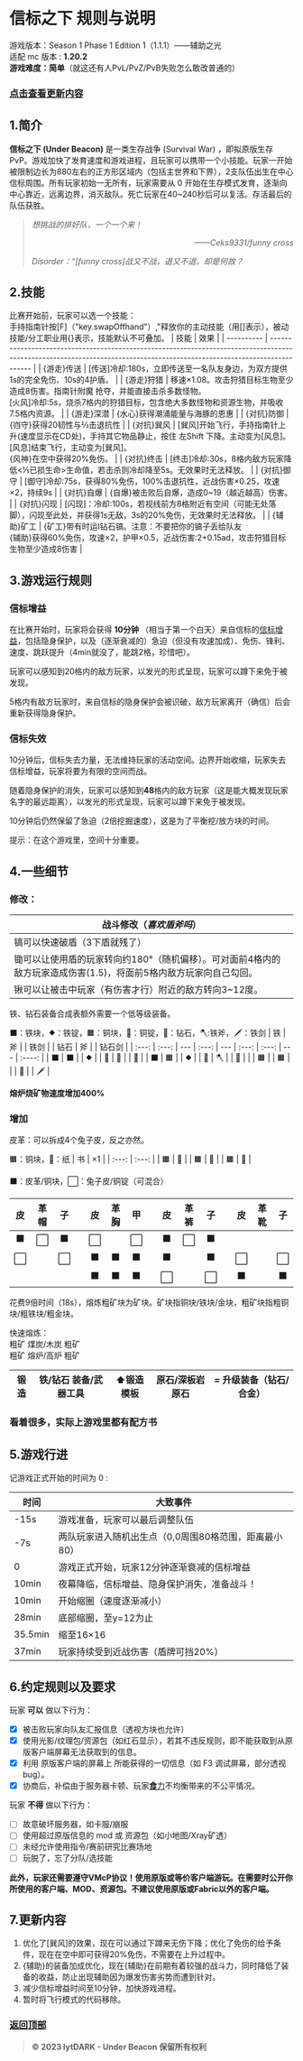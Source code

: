 # 信标之下 规则与说明

游戏版本：Season 1 Phase 1 Edition 1（1.1.1）——辅助之光
<br>
适配 mc 版本 : **1.20.2**
<br>
**游戏难度：简单**（就这还有人PvL/PvZ/PvB失败怎么敢改普通的）
### [点击查看更新内容](#7更新内容)

## 1.简介

**信标之下 (Under Beacon)** 是一类生存战争 (Survival War) ，即拟原版生存 PvP。游戏加快了发育速度和游戏进程，且玩家可以携带一个小技能。玩家一开始被限制边长为880左右的正方形区域内（包括主世界和下界），2支队伍出生在中心信标周围。所有玩家初始一无所有，玩家需要从 0 开始在生存模式发育，逐渐向中心靠近，远离边界，消灭敌队。死亡玩家在40~240秒后可以复活。存活最后的队伍获胜。

> *想挑战的排好队，一个一个来！<p align="right">——Ceks9331/funny cross</p>*
> *Disorder：“[funny cross]战又不战，退又不退，却是何故？*

## 2.技能
比赛开始前，玩家可以选一个技能：<br>
手持指南针按[F]（"key.swapOffhand"）,"释放你的主动技能（用[]表示），被动技能/分工职业用{}表示，技能默认不可叠加。
| 技能       | 效果                                                                                                                                                                     |
| ---------- | ------------------------------------------------------------------------------------------------------------------------------------------------------------------------ |
| {游走}传送 | [传送]冷却:180s，立即传送至一名队友身边，为双方提供1s的完全免伤、10s的4护盾。                                                                                            |
| {游走}狩猎 | 移速×1.08。攻击狩猎目标生物至少造成8伤害。指南针附魔 抢夺，并能直接击杀多数怪物。<br>[火风]冷却:5s，烧杀7格内的狩猎目标，包含绝大多数怪物和资源生物，并吸收7.5格内资源。 |
| {游走}深潜 | {水心}获得潮涌能量与海豚的恩惠                                                                                                                                           |
| {对抗}防御 | {岿守}获得20韧性与⅔击退抗性                                                                                                                                              |
| {对抗}巽风 | [巽风]开始飞行，手持指南针上升(速度显示在CD处)，手持其它物品静止，按住 左Shift 下降。主动变为[风息]。<br>[风息]结束飞行，主动变为[巽风]。<br>{风神}在空中获得20%免伤。   |
| {对抗}终击 | [终击]冷却:30s，8格内敌方玩家降低<⅕已损生命>生命值，若击杀则冷却降至5s。无效果时无法释放。                                                                               |
| {对抗}御守 | [御守]冷却:75s，获得80%免伤，100%击退抗性，近战伤害×0.25，攻速×2，持续9s                                                                                                 |
| {对抗}自爆 | {自爆}被击败后自爆，造成0~19（越近越高）伤害。                                                                                                                           |
| {对抗}闪现 | [闪现]：冷却:100s，若视线前方8格附近有空间（可能无处落脚），闪现至此处，并获得1s无敌，3s的20%免伤，无效果时无法释放。                                                    |
| {辅助}矿工 | {矿工}带有时运I钻石镐。注意：不要把你的镐子丢给队友<br>{辅助}获得60%免伤，攻速×2，护甲×0.5，近战伤害:2+0.15ad，攻击狩猎目标生物至少造成8伤害                             |

## 3.游戏运行规则

### 信标增益
在比赛开始时，玩家将会获得 **10分钟** （相当于第一个白天）来自信标的[信标增益](#信标增益)，包括隐身保护，以及（逐渐衰减的）急迫（但没有攻速加成）、免伤、锋利、速度、跳跃提升（4min就没了，能跳2格，珍惜吧）。

玩家可以感知到20格内的敌方玩家，以发光的形式呈现，玩家可以蹲下来免于被发现。

5格内有敌方玩家时，来自信标的隐身保护会被识破，敌方玩家离开（确信）后会重新获得隐身保护。

### 信标失效
10分钟后，信标失去力量，无法维持玩家的活动空间。边界开始收缩，玩家失去信标增益，玩家将要为有限的空间而战。

随着隐身保护的消失，玩家可以感知到**48**格内的敌方玩家（这是能大概发现玩家名字的最远距离），以发光的形式呈现，玩家可以蹲下来免于被发现。


10分钟后仍然保留了急迫（2倍挖掘速度），这是为了平衡挖/放方块的时间。


提示：在这个游戏里，空间十分重要。



## 4.一些细节

### 修改：

| 战斗修改（*喜欢盾斧吗*）                                                                                          |
| ----------------------------------------------------------------------------------------------------------------- |
| 镐可以快速破盾（3下盾就残了）                                                                                     |
| 锄可以让使用盾的玩家转向约180°（随机偏移）。可对面前4格内的敌方玩家造成伤害(1.5)，将面前5格内敌方玩家向自己勾回。 |
| 锹可以让被击中玩家（有伤害才行）附近的敌方转向3~12度。                                                            |


铁、钻石装备合成表额外需要一个低等级装备。

⬛：铁块，⯁：铁锭，🟧：铜块，🔶：铜锭，💎：钻石，🪓:铁斧，🗡：铁剑
|  铁   |  斧   |     | 铁剑  |     | 钻石  |  斧   |     | 钻石剑 |
| :---: | :---: | --- | :---: | --- | :---: | :---: | --- | :----: |
|   ⬛   |   ⬛   |     |   ⯁   |     |   💎   |   💎   |     |   💎    |
|   ⬛   |   🟧   |     |   ⯁   |     |   💎   |   🪓   |     |   💎    |
|       |   🟧   |     |   🟧   |     |       |   🔶   |     |   🗡    |

**熔炉烧矿物速度增加400%**

### 增加

皮革：可以拆成4个兔子皮，反之亦然。

🟧：铜块，📰：纸
|  书   |  ×1   |
| :---: | :---: |
|   🟧   |   📰   |
|   🟧   |   📰   |
|   🟧   |   📰   |

⬛：皮革/铜块，⬜：兔子皮/铜锭（可混合）

|  皮   | 革帽  |  子   |     |  皮   | 革胸  |  甲   |     |  皮   | 革裤  |  子   |     |  皮   | 革靴  |  子   |
| :---: | :---: | :---: | --- | :---: | :---: | :---: | --- | :---: | :---: | :---: | --- | :---: | :---: | :---: |
|   ⬛   |   ⬜   |   ⬛   |     |   ⬜   |       |   ⬜   |     |   ⬛   |   ⬜   |   ⬛   |
|   ⬜   |       |   ⬜   |     |   ⬛   |   ⬛   |   ⬛   |     |   ⬛   |       |   ⬛   |     |   ⬜   |       |   ⬜   |
|       |       |       |     |   ⬛   |   ⬛   |   ⬛   |     |   ⬜   |       |   ⬜   |     |   ⬛   |       |   ⬛   |


花费9倍时间（18s），熔炼粗矿块为矿块。矿块指铜块/铁块/金块，粗矿块指粗铜块/粗铁块/粗金块。

快速熔炼：<br>
粗矿 煤炭/木炭 粗矿<br>
粗矿 熔炉/高炉  粗矿<br>

| 锻造 | 铁/钻石 装备/武器工具 |  ⬆锻造模板 |  原石/深板岩原石 | **=** 升级装备（钻石/合金） |
| ------ | --------------------- | ----------- | --------------------- | --------------------------- |

### **看着很多，实际上游戏里都有配方书**

## 5.游戏行进

记游戏正式开始的时间为 0 :

| 时间    | 大致事件                                              |
| ------- | ----------------------------------------------------- |
| -15s    | 游戏准备，玩家可以最后调整队伍                        |
| -7s     | 两队玩家进入随机出生点（0,0周围80格范围，距离最小80） |
| 0       | 游戏正式开始，玩家12分钟逐渐衰减的信标增益            |
| 10min   | 夜幕降临，信标增益、隐身保护消失，准备战斗！          |
| 10min   | 开始缩圈（速度逐渐减小）                              |
| 28min   | 底部缩圈，至y=12为止                                  |
| 35.5min | 缩至16×16                                             |
| 37min   | 玩家持续受到近战伤害（盾牌可挡20%）                   |


## 6.约定规则以及要求
玩家 **可以** 做以下行为：

* [X] 被击败玩家向队友汇报信息（透视方块也允许）
* [X] 使用光影/纹理包/资源包（如红石显示），若其不违反规则，即不能获取到从原版客户端屏幕无法获取到的信息。
* [X] 利用 原版客户端的屏幕上 所能获得的一切信息（如 F3 调试屏幕，部分透视bug）。
* [X] 协商后，补偿由于服务器卡顿、玩家[**食**力](https://baike.baidu.com/item/下饭/24255111)不均衡带来的不公平情况。

玩家 **不得** 做以下行为：

* [ ] 故意破坏服务器，如卡服/崩服
* [ ] 使用超过原版信息的 mod 或 资源包（如小地图/Xray矿透）
* [ ] 未经允许使用指令/赛前研究比赛场地
* [ ] 玩脱了，忘了分队/选技能

**此外，玩家还需要遵守VMcP协议！使用原版或等价客户端游玩。在需要时公开你所使用的客户端、MOD、资源包。不建议使用原版或Fabric以外的客户端。**

## 7.更新内容
1. 优化了[巽风]的效果，现在可以通过下蹲来无伤下降；优化了免伤的给予条件，现在在空中即可获得20%免伤，不需要在上升过程中。
2. {辅助}的装备加成优化，现在{辅助}在前期有着较强的战斗力，同时降低了装备的收益，防止出现辅助因为爆发伤害劣势而遭到针对。
3. 减少信标增益时间至10分钟，加快游戏进程。
4. 暂时将飞行模式的代码移除。

### [返回顶部](#信标之下-规则与说明)

> **© 2023 lytDARK - Under Beacon 保留所有权利**